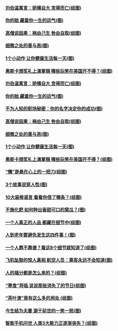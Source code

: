 #### [刘伯温寓言：骄横自大 贪得而亡(组图)](../pages/p8/1002059.md) 
#### [你的脸 藏着你一生的运气(图)](../pages/p8/1002003.md) 
#### [高僧说因果：祸由己生 咎由自取(组图)](../pages/p8/1002017.md) 
#### [细微之处的善与恶(图)](../pages/p8/1001519.md) 
#### [1个小动作 让你健康生活每一天(图)](../pages/p8/1001768.md) 
#### [奥斯卡颁奖礼上演掌掴 哪些玩笑在美国开不得？(组图)](../pages/p8/1001931.md) 
#### [刘伯温寓言：骄横自大 贪得而亡(组图)](../pages/p8/1002059.md) 
#### [你的脸 藏着你一生的运气(图)](../pages/p8/1002003.md) 
#### [不为人知的职场秘密：你的名字决定你的成功(图)](../pages/p8/1001991.md) 
#### [高僧说因果：祸由己生 咎由自取(组图)](../pages/p8/1002017.md) 
#### [细微之处的善与恶(图)](../pages/p8/1001519.md) 
#### [1个小动作 让你健康生活每一天(图)](../pages/p8/1001768.md) 
#### [奥斯卡颁奖礼上演掌掴 哪些玩笑在美国开不得？(组图)](../pages/p8/1001931.md) 
#### [“懒”是悬在心上的一把刀(组图)](../pages/p8/1001917.md) 
#### [3个故事说穿人性(图)](../pages/p8/1001523.md) 
#### [10大装修谣言 看看你信了哪条？(组图)](../pages/p8/1001479.md) 
#### [不施化肥 如何种出香甜可口的窝瓜？(图)](../pages/p8/1001864.md) 
#### [一个人真正的人品&nbsp;都藏在细节中(组图)](../pages/p8/1001530.md) 
#### [人到老年要避免发生这四件事！(图)](../pages/p8/1001766.md) 
#### [一个人靠不靠谱？看这8个细节就知道了(组图)](../pages/p8/1001368.md) 
#### [飞机坠毁的惊人真相 航空人员：乘客永远不会知道(图)](../pages/p8/1001515.md) 
#### [人的福分都是怎么来的？(组图)](../pages/p8/1001611.md) 
#### [“寒食”将临 说说那些消失了的节日(组图)](../pages/p8/1001597.md) 
#### [“茶叶渣”竟有这么多的用处 (组图)](../pages/p8/1001604.md) 
#### [今生结为夫妻 源于前世的一笑一怒(图)](../pages/p8/1001540.md) 
#### [智能手机问世 人类3大能力正逐渐丧失？(组图)](../pages/p8/1001575.md) 
